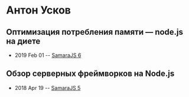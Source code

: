 # Антон Усков

## Оптимизация потребления памяти — node.js на диете
- 2019 Feb 01 -- [SamaraJS 6](https://www.youtube.com/watch?v=aciQ5zhxJiU)    
## Обзор серверных фреймворков на Node.js
- 2018 Apr 19 -- [SamaraJS 5](https://www.youtube.com/watch?v=YzYuQMo89fQ)    
